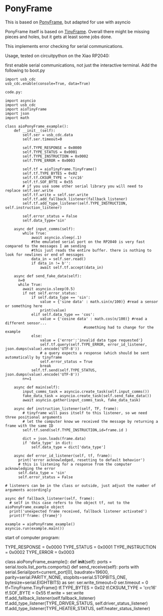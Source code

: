 # PonyFrame

This is based on [PonyFrame](https://github.com/MightyPork/PonyFrame), but adapted for use with asyncio

PonyFrame itself is based on [TinyFrame](https://github.com/MightyPork/TinyFrame). Overall there might be missing pieces and holes, but it gets at least some jobs done.

This implements error checking for serial communications. 

Usage, tested on circuitpython on the Xiao RP2040:

first enable serial communications, not just the interactive terminal. Add the following to boot.py
```
import usb_cdc
usb_cdc.enable(console=True, data=True)
```

```
code.py:

import asyncio
import usb_cdc
import aioTinyFrame
import json
import math

class aioPonyFrame_example():
    def __init__(self):
        self.ser = usb_cdc.data
        self.ser.timeout=0

        self.TYPE_RESPONSE = 0x0000
        self.TYPE_STATUS = 0x0001
        self.TYPE_INSTRUCTION = 0x0002
        self.TYPE_ERROR = 0x0003

        self.tf = aioTinyFrame.TinyFrame()
        self.tf.TYPE_BYTES = 0x02
        self.tf.CKSUM_TYPE = 'crc16'
        self.tf.SOF_BYTE = 0x55
        # if you use some other serial library you will need to replace self.ser.write
        self.tf.write = self.ser.write 
        self.tf.add_fallback_listener(fallback_listener)
        self.tf.add_type_listener(self.TYPE_INSTRUCTION, self.instruction_listener)

        self.error_status = False
        self.data_type='sin'
        
    async def input_comms(self):
        while True:
            await asyncio.sleep(.1)
            #the emulated serial port on the RP2040 is very fast compared to the messages I am sending
            #this just reads the entire buffer. there is nothing to look for newlines or end of messages
            data_in = self.ser.read()
            if data_in != b'':
                await self.tf.accept(data_in)
                
    async def send_fake_data(self):
      n=0
      while True:
        await asyncio.sleep(0.5)
        if not self.error_status:
            if self.data_type == 'sin':
                value = {'sine data' : math.sin(n/100)} #read a sensor or something here
                print(value)
            elif self.data_type == 'cos':
                value = {'cosine data' : math.cos(n/100)} #read a different sensor...
                                    #something had to change for the example
            else:
                value = {'error':'invalid data type requested'}
                self.tf.query(self.TYPE_ERROR, error_id_listener, json.dumps(value).encode('UTF-8'))
                # a query expects a response (which should be sent automatically by tinyframe
                self.error_status = True
                break
            self.tf.send(self.TYPE_STATUS, json.dumps(value).encode('UTF-8'))
        n+=1
        
    async def main(self):
        input_comms_task = asyncio.create_task(self.input_comms())
        fake_data_task = asyncio.create_task(self.send_fake_data())
        await asyncio.gather(input_comms_task, fake_data_task)

    async def instruction_listener(self, TF, frame):
        # tinyframe will pass itself to this listener, so we need three positional arguments
        # let the computer know we received the message by returning a frame with the same ID
        self.tf.send(self.TYPE_INSTRUCTION,id=frame.id )
    
        dict = json.loads(frame.data)
        if 'data_type' in dict:
            self.data_type = dict['data_type']

    async def error_id_listener(self, tf, frame):
      print('error acknowledged, resetting to default behavior') 
      # this is listening for a response from the computer acknowledging the error
      self.data_type = 'sin'
      self.error_status = False
      
# listeners can be in the class or outside, just adjust the number of arguments accordingly

async def fallback_listener(self, frame):
  # self in this case refers to the object tf, not to the aioPonyFrame_example object
  print('unexpected frame received, fallback listener activated')
  print(f'frame: {frame}')

example = aioPonyFrame_example()
asyncio.run(example.main())

```   

start of computer program: 

TYPE_RESPONSE = 0x0000
TYPE_STATUS = 0x0001
TYPE_INSTRUCTION = 0x0002
TYPE_ERROR = 0x0003 

class aioPonyFrame_example():
  def __init__(self):
      ports = serial.tools.list_ports.comports()
  def send_receive(self):
    ports
    with serial.Serial(port=current_port[0],
      baudrate=19600,
      parity=serial.PARITY_NONE,
      stopbits=serial.STOPBITS_ONE,
      bytesize=serial.EIGHTBITS) as ser:
      ser.write_timeout=0
      ser.timeout = 0
      tf=TinyFrame.TinyFrame()
      tf.TYPE_BYTES = 0x02
      tf.CKSUM_TYPE = 'crc16'
      tf.SOF_BYTE = 0x55
      tf.write = ser.write
      tf.add_fallback_listener(self.fallback_listener)
      tf.add_type_listener(TYPE_DRIVER_STATUS, self.driver_status_listener)
      tf.add_type_listener(TYPE_HEATER_STATUS, self.heater_status_listener)
